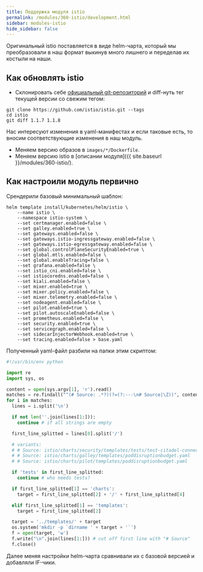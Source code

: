 ```yaml
---
title: Поддержка модуля istio
permalink: /modules/360-istio/development.html
sidebar: modules-istio
hide_sidebar: false
---
```



Оригинальный istio поставляется в виде helm-чарта, который мы преобразовали в наш формат выкинув много лишнего и переделав их костыли на наши.

Как обновлять istio
-------------------

* Склонировать себе [официальный git-репозиторий](https://github.com/istio/istio) и diff-нуть тег текущей версии со свежим тегом:
```shell
git clone https://github.com/istio/istio.git --tags
cd istio
git diff 1.1.7 1.1.8
```
Нас интересуют изменения в yaml-манифестах и если таковые есть, то вносим соответствующие изменения в наш модуль.
* Меняем версию образов в `images/*/Dockerfile`.
* Меняем версию istio в [описании модуля]({{ site.baseurl }}/modules/360-istio/).

Как настроили модуль первично
-----------------------------

Срендерили базовый минимальный шаблон:

```
helm template install/kubernetes/helm/istio \
    --name istio \
    --namespace istio-system \
    --set certmanager.enabled=false \
    --set galley.enabled=true \
    --set gateways.enabled=false \
    --set gateways.istio-ingressgateway.enabled=false \
    --set gateways.istio-egressgateway.enabled=false \
    --set global.controlPlaneSecurityEnabled=true \
    --set global.mtls.enabled=false \
    --set global.enableTracing=false \
    --set grafana.enabled=false \
    --set istio_cni.enabled=false \
    --set istiocoredns.enabled=false \
    --set kiali.enabled=false \
    --set mixer.enabled=true \
    --set mixer.policy.enabled=false \
    --set mixer.telemetry.enabled=false \
    --set nodeagent.enabled=false \
    --set pilot.enabled=true \
    --set pilot.autoscaleEnabled=false \
    --set prometheus.enabled=false \
    --set security.enabled=true \
    --set servicegraph.enabled=false \
    --set sidecarInjectorWebhook.enabled=true \
    --set tracing.enabled=false > base.yaml
```

Полученный yaml-файл разбили на папки этим скриптом:
```python
#!/usr/bin/env python

import re
import sys, os

content = open(sys.argv[1], 'r').read()
matches = re.findall("^(# Source: .*?)(?=(?:---\n# Source|\Z))", content, re.M | re.S)
for i in matches:
  lines = i.split('\n')

  if not len(''.join(lines[1:])):
    continue # if all strings are empty

  first_line_splitted = lines[0].split('/')

  # variants:
  # # Source: istio/charts/security/templates/tests/test-citadel-connection.yaml
  # # Source: istio/charts/galley/templates/poddisruptionbudget.yaml
  # # Source: istio/charts/pilot/templates/poddisruptionbudget.yaml

  if 'tests' in first_line_splitted:
    continue # who needs tests?

  if first_line_splitted[1] == 'charts':
    target = first_line_splitted[2] + '/' + first_line_splitted[4]

  elif first_line_splitted[1] == 'templates':
    target = first_line_splitted[2]

  target = '../templates/' + target
  os.system('mkdir -p `dirname ' + target + '`')
  f = open(target, 'w')
  f.write("\n".join(lines[1:])) # cut off first line with "# Source"
  f.close()
```

Далее меняя настройки helm-чарта сравнивали их с базовой версией и добавляли IF-чики.
